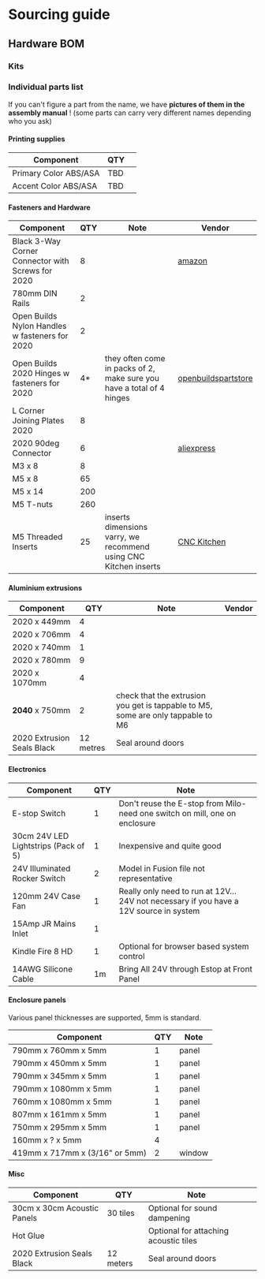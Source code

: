 # Sourcing guide

## Hardware BOM

### Kits
<!-- TODO Jake should write a disclaimer about our relationship with parts/kit suppliers -->

### Individual parts list

If you can't figure a part from the name, we have **pictures of them in the assembly manual** ! (some parts can carry very different names depending who you ask)

#### Printing supplies

| Component             | QTY |                                                                    |
|-----------------------|-----|--------------------------------------------------------------------|
| Primary Color ABS/ASA | TBD | <!-- TODO find out how much plastic the printed part represent --> |
| Accent Color ABS/ASA  | TBD |                                                                    |

#### Fasteners and Hardware

| Component                                         | QTY | Note                                                                  | Vendor                                                                                                |
|---------------------------------------------------|-----|-----------------------------------------------------------------------|-------------------------------------------------------------------------------------------------------|
| Black 3-Way Corner Connector with Screws for 2020 | 8   |                                                                       | [amazon](https://www.amazon.com/dp/B092YS1SX3)                                                        |
| 780mm DIN Rails                                   | 2   |                                                                       |                                                                                                       |
| Open Builds Nylon Handles w fasteners for 2020    | 2   |                                                                       |                                                                                                       |
| Open Builds 2020 Hinges w fasteners for 2020      | 4*  | they often come in packs of 2, make sure you have a total of 4 hinges | [openbuildspartstore](https://openbuildspartstore.com/metal-hinge-kit-2-pack/)                        |
| L Corner Joining Plates 2020                      | 8   |                                                                       |                                                                                                       |
| 2020 90deg Connector                              | 6   |                                                                       | [aliexpress](https://www.aliexpress.com/item/1005005041926280.html)                                   |
| M3 x 8                                            | 8   |                                                                       |                                                                                                       |
| M5 x 8                                            | 65  |                                                                       |                                                                                                       |
| M5 x 14                                           | 200 |                                                                       |                                                                                                       |
| M5 T-nuts                                         | 260 |                                                                       |                                                                                                       |
| M5 Threaded Inserts                               | 25  | inserts dimensions varry, we recommend using CNC Kitchen inserts      | [CNC Kitchen](https://cnckitchen.store/products/gewindeeinsatz-threaded-insert-m5-standard-50stk-pcs) |

#### Aluminium extrusions

| Component                  | QTY       | Note                                                                             | Vendor |
|----------------------------|-----------|----------------------------------------------------------------------------------|--------|
| 2020 x 449mm               | 4         |                                                                                  |        |
| 2020 x 706mm               | 4         |                                                                                  |        |
| 2020 x 740mm               | 1         |                                                                                  |        |
| 2020 x 780mm               | 9         |                                                                                  |        |
| 2020 x 1070mm              | 4         |                                                                                  |        |
| **2040** x 750mm           | 2         | check that the extrusion you get is tappable to M5, some are only tappable to M6 |        |
| 2020 Extrusion Seals Black | 12 metres | Seal around doors                                                                |        |

#### Electronics

| Component                            | QTY | Note                                                                                 |
|--------------------------------------|-----|--------------------------------------------------------------------------------------|
| E-stop Switch                        | 1   | Don't reuse the E-stop from Milo- need one switch on mill, one on enclosure          |
| 30cm 24V LED Lightstrips (Pack of 5) | 1   | Inexpensive and quite good                                                           |
| 24V Illuminated Rocker Switch        | 2   | Model in Fusion file not representative                                              |
| 120mm 24V Case Fan                   | 1   | Really only need to run at 12V… 24V not necessary if you have a 12V source in system |
| 15Amp JR Mains Inlet                 | 1   |                                                                                      |
| Kindle Fire 8 HD                     | 1   | Optional for browser based system control                                            |
| 14AWG Silicone Cable                 | 1m  | Bring All 24V through Estop at Front Panel                                           |

#### Enclosure panels

Various panel thicknesses are supported, 5mm is standard.

| Component                      | QTY | Note                             |
|--------------------------------|-----|----------------------------------|
| 790mm x 760mm x 5mm            | 1   | panel                            |
| 790mm x 450mm x 5mm            | 1   | panel                            |
| 790mm x 345mm x 5mm            | 1   | panel                            |
| 790mm x 1080mm x 5mm           | 1   | panel                            |
| 760mm x 1080mm x 5mm           | 1   | panel                            |
| 807mm x 161mm x 5mm            | 1   | panel                            |
| 750mm x 295mm x 5mm            | 1   | panel                            |
| 160mm x ? x 5mm                | 4   | <!--TODO specify the heights --> |
| 419mm x 717mm x (3/16" or 5mm) | 2   | window                           |

#### Misc

| Component                   | QTY       | Note                                  |                                                   |
|-----------------------------|-----------|---------------------------------------|---------------------------------------------------|
| 30cm x 30cm Acoustic Panels | 30 tiles  | Optional for sound dampening          | <!--TODO maybe specify in rought surface area --> |
| Hot Glue                    |           | Optional for attaching acoustic tiles |                                                   |
| 2020 Extrusion Seals Black  | 12 meters | Seal around doors                     |                                                   |